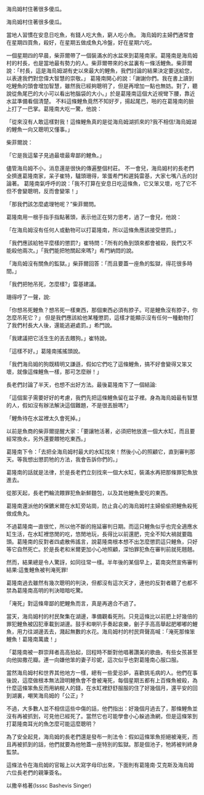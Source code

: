 
海烏姆村住著很多傻瓜。

海烏姆村住著很多傻瓜。

當地人習慣在安息日吃魚，有錢人吃大魚，窮人吃小魚。 海烏姆的主婦們通常會在星期四買魚，殺好，在星期五做成魚丸冷盤，好在星期六吃。

一個星期四的早晨，柴菲爾帶了一個裝滿水的水盆來到葛隆南家。葛隆南是海烏姆村的村長，也是當地最有勢力的人。柴菲爾帶來的水盆裏有一條活鯉魚。柴菲爾說：「村長，這是海烏姆湖有史以來最大的鯉魚，我們討論的結果決定要送給您，以表達我們對您偉大智慧的崇敬。」 葛隆南開心的說：「謝謝你們。我在書上讀到吃鯉魚的頭會增加智慧，雖然我已經夠聰明了，但是再增加一點也無妨。對了，聽說從魚尾巴的大小可以看出牠腦袋的大小。」於是葛隆南這個大近視彎下腰，靠近水盆準備看個清楚。 不料這條鯉魚竟然不知好歹，揚起尾巴，啪的在葛隆南的臉上打了一巴掌。葛隆南大吃一驚，他說：

「從來沒有人敢這樣對我！這條鯉魚真的是從海烏姆湖抓來的?我不相信!海烏姆湖的鯉魚一向又聰明又懂事。」

柴菲爾說：

「它是我這輩子見過最壞最卑鄙的鯉魚。」

儘管海烏姆不小，消息還是很快的傳遍整個村莊。 不一會兒，海烏姆村的長老們全擠進葛隆南家，呆子崔特，驢頭珊得，笨蛋希門和遲鈍雷基，大家七嘴八舌的討論著。 葛隆南氣呼呼的說：「我不打算在安息日吃這條魚，它又笨又壞，吃了它不但不會變聰明，反而會變笨！」

「那我們該怎麼處理牠呢？”柴菲爾問。

葛隆南用一根手指手指點著頭，表示他正在努力思考，過了一會兒，他說：

「在海烏姆沒有任何人或動物可以打葛隆南，所以這條魚應該接受懲罰。」

「我們應該給牠平麼樣的懲罰?」崔特問：「所有的魚到頭來都會被殺，我們又不能殺他兩次。」「我們能把牠關起來嗎?」希門納悶的說。

「海烏姆沒有關魚的監獄。」柴菲爾回答：「而且要蓋一座魚的監獄，得花很多時間。」

「我們把牠吊死，怎麼樣?」雷基建議。

珊得哼了一聲，說:

「你想吊死鯉魚？想吊死一樣東西，那個東西必須有脖子。可是鯉魚沒有脖子，你怎麼吊死它？」 但是我們應該給他某種懲罰，這樣才能顯示沒有任何一種動物打了我們村長大人後，還能逃避處罰。」希門說。

「我建議把它活生生的丟去餵狗。」崔特說。

「這樣不好。」葛隆南搖搖頭說。

「我們海烏姆的狗既精明又謙遜，假如它們吃了這條鯉魚，搞不好會變得又笨又壞，就像這條鯉魚一樣，那可怎麼辦！」

長老們討論了半天，也想不出好方法。最後葛隆南下了一個結論:

「這個案子需要好好的考慮，我們先把這條鯉魚留在盆子裡。身為海烏姆最有智慧的人，假如沒有辦法解決這個難題，不是很丟臉嗎?」

「鯉魚待在水盆裡太久會死掉。」

以前是魚商的柴菲爾提醒大家：「要讓牠活著，必須把牠放進一個大水缸，而且要經常換水，另外還要餵牠吃東西。」

葛隆南下令：「去把全海烏姆村最大的水缸找來！然後小心的照顧它，直到審判那天。等我想出懲罰牠的方法，我會告訴你們的。」

葛隆南的話就是法律，於是長老們立刻找來一個大水缸，裝滿水再把那條罪犯魚放進去。

從那天起，長老們輪流餵罪犯魚新鮮麵包，以及其他鯉魚愛吃的東西。

葛隆南還派他的保鑣米爾在水缸旁站崗，防止貪心的海烏姆村主婦偷偷把鯉魚殺死做成魚丸。

不過葛隆南一直很忙，所以他不斷的拖延審判日期。而這只鯉魚似乎也完全適應水缸生活，在水缸裡悠閒的吃，悠閒地玩，長得比以前還肥，完全不知大禍就要臨頭。葛隆南的反對者四處散佈謠言，說葛隆南根本想不出怎麼懲罰這只鯉魚，只好等它自然死亡。於是長老和米爾更加小心地照顧，深怕罪犯魚在審判前就死翹翹。

然而，結果總是令人驚訝，如同往常一樣。半年後的某個早上，葛南突然宣佈審判結果:這隻鯉魚被判淹死罪!

葛隆南過去雖然有幾次聰明的判決，但都沒有這次天才，連他的反對者聽了也都不禁為葛隆南高明的判決暗暗吃驚。

「淹死」對這條卑鄙的肥鯉魚而言，真是再適合不過了。

當天，海烏姆村的村民聚集在湖邊，準備觀看死刑。只見這條比以前肥上好幾倍的罪犯鯉魚被囚犯車載到湖邊。鼓手和喇叭手奏起哀樂，劊子手高高舉起肥嘟嘟的鯉魚，用力往湖邊丟去，濺起無數的水花。海烏姆村的村民齊聲高喊：「淹死那條笨鯉魚！葛隆南萬歲！」

「葛隆南被一群崇拜者高高抬起，回程時不斷對他唱著讚美的歌曲，有些女孩甚至向他拋撒花瓣。連一向嫌他笨的妻子珍妮，這次似乎也對葛隆南心服口服。

當然海烏姆村和世界其他地方一樣，總有一些愛忌妒，喜歡挑毛病的人。他們在事後說，這麼做根本無法證明鯉魚會不會被淹死，每個星期五都有上百條魚被殺，為什麼這條笨魚反而用納稅人的錢，在水缸裡舒舒服服的住了好幾個月，還平安的回到湖裏，嘲笑海烏姆的「公正」?

不過，大多數人並不相信這些中傷的話，他們指出：好幾個月過去了，那條鯉魚並沒有再被抓到，可見他已經死了。當然它也可能學會小心躲過漁網，但是這條笨到打葛隆南耳光的魚怎麼可能這麼聰明？

為了安全起見，海烏姆的長老們還是發布一則法令：假如這條笨魚拒絕被淹死，而且再被抓到的話，他們就要為他牠蓋一座特別的監獄。那是個池子，牠將被判終身監禁。

這條法令在海烏姆的官報上以大寫字母印出來，下面則有葛隆南‧艾克斯及海烏姆六位長老們的親筆簽名。

以撒辛格著(Isssc Bashevis Singer)

    